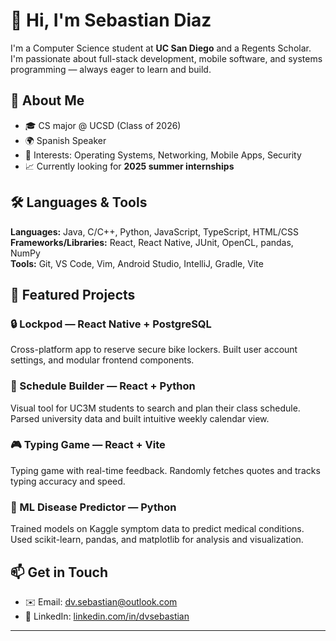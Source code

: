 # 👋 Hi, I'm Sebastian Diaz

I'm a Computer Science student at **UC San Diego** and a Regents Scholar. I'm passionate about full-stack development, mobile software, and systems programming — always eager to learn and build.

## 🚀 About Me
- 🎓 CS major @ UCSD (Class of 2026)
- 🌍 Spanish Speaker
- 🧠 Interests: Operating Systems, Networking, Mobile Apps, Security
- 📈 Currently looking for **2025 summer internships**

## 🛠️ Languages & Tools
**Languages:** Java, C/C++, Python, JavaScript, TypeScript, HTML/CSS  
**Frameworks/Libraries:** React, React Native, JUnit, OpenCL, pandas, NumPy  
**Tools:** Git, VS Code, Vim, Android Studio, IntelliJ, Gradle, Vite

## 🧩 Featured Projects
### 🔒 Lockpod — React Native + PostgreSQL
Cross-platform app to reserve secure bike lockers. Built user account settings, and modular frontend components.

### 📅 Schedule Builder — React + Python
Visual tool for UC3M students to search and plan their class schedule. Parsed university data and built intuitive weekly calendar view.

### 🎮 Typing Game — React + Vite
Typing game with real-time feedback. Randomly fetches quotes and tracks typing accuracy and speed.

### 🧠 ML Disease Predictor — Python
Trained models on Kaggle symptom data to predict medical conditions. Used scikit-learn, pandas, and matplotlib for analysis and visualization.

## 📫 Get in Touch
- ✉️ Email: [dv.sebastian@outlook.com](mailto:dv.sebastian@outlook.com)
- 💼 LinkedIn: [linkedin.com/in/dvsebastian](https://linkedin.com/in/dvsebastian)
---
